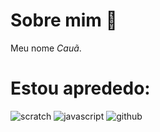# Sobre mim 👋
Meu nome *Cauã*.

# Estou aprededo:
![scratch](https://img.shields.io/badge/Scratch-4D97FF?style=for-the-badge&logo=Scratch&logoColor=white)
![javascript](https://img.shields.io/badge/JavaScript-323330?style=for-the-badge&logo=javascript&logoColor=F7DF1E) 
![github](https://img.shields.io/badge/GitHub-100000?style=for-the-badge&logo=github&logoColor=white)
